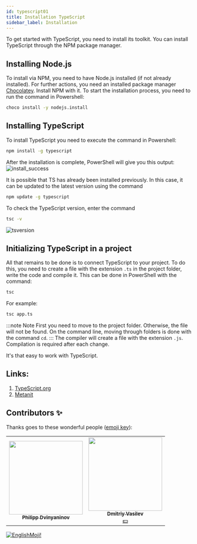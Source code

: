 ```yaml
---
id: typescript01
title: Installation TypeScript
sidebar_label: Installation
---
```


To get started with TypeScript, you need to install its toolkit. You can install TypeScript through the NPM package manager.

## Installing Node.js

To install via NPM, you need to have Node.js installed (if not already installed). For further actions, you need an installed package manager [Chocolatey](https://jscamp.app/docs/start00#установка-chocolatey). Install NPM with it.
To start the installation process, you need to run the command in Powershell:

```bash
choco install -y nodejs.install
```

## Installing TypeScript

To install TypeScript you need to execute the command in Powershell:

```bash
npm install -g typescript
```

After the installation is complete, PowerShell will give you this output:
![install_success](/img/typescript/01/install.png)

It is possible that TS has already been installed previously. In this case, it can be updated to the latest version using the command

```bash
npm update -g typescript
```

To check the TypeScript version, enter the command

```bash
tsc -v
```

![tsversion](/img/typescript/01/version.png)

## Initializing TypeScript in a project

All that remains to be done is to connect TypeScript to your project. To do this, you need to create a file with the extension `.ts` in the project folder, write the code and compile it.
This can be done in PowerShell with the command:

```bash
tsc
```

For example:

```bash
tsc app.ts
```

:::note Note
First you need to move to the project folder. Otherwise, the file will not be found. On the command line, moving through folders is done with the command `cd`.
:::
The compiler will create a file with the extension `.js`. Compilation is required after each change.

It's that easy to work with TypeScript.

## Links:

1.  [TypeScript.org](https://www.typescriptlang.org/#installation)
2.  [Metanit](https://metanit.com/web/typescript/1.2.php)

## Contributors ✨

Thanks goes to these wonderful people ([emoji key](https://allcontributors.org/docs/en/emoji-key)):

<!-- ALL-CONTRIBUTORS-LIST:START - Do not remove or modify this section -->
<!-- prettier-ignore-start -->
<!-- markdownlint-disable -->
<table>
  <tr>
    <td align="center"><a href="https://github.com/FELiX-RN"><img src="https://avatars0.githubusercontent.com/u/72006627?v=4?s=200" width="200px;" alt=""/><br /><sub><b>Philipp Dvinyaninov</b></sub></a><br /><a href="https://github.com/gHashTag/react-native-village/commits?author=FELiX-RN" title="Documentation">  </a></td>
    <td align="center"><a href="https://fullstackserverless.github.io/"><img src="https://avatars0.githubusercontent.com/u/6774813?v=4?s=200" width="200px;" alt=""/><br /><sub><b>Dmitriy Vasilev</b></sub></a><br /><a href="#financial-gHashTag" title="Financial">💵</a></td>
  </tr>
</table>

<!-- markdownlint-restore -->
<!-- prettier-ignore-end -->

<!-- ALL-CONTRIBUTORS-LIST:END -->

[![EnglishMoji!](/img/logo/englishmoji.png)](https://link-to.app/xvh7Ush9kl)
